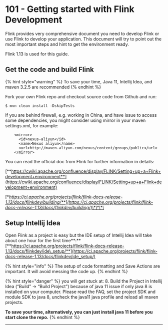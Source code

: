 # 101 - Getting started with Flink Development

Flink provides very comprehensive document you need to develop Flink or use Flink to develop your application. This document will try to point out the most important steps and hint to get the environment ready.

Flink 1.13 is used for this guide. 

## Get the code and build Flink

{% hint style="warning" %}
To save your time, Java 11, Intellij Idea, and maven 3.2.5 are recommended
{% endhint %}

Fork your own Flink repo and checkout source code from Github and run:

```
$ mvn clean install -DskipTests
```

If you are behind firewall, e.g. working in China, and have issue to access some dependencies, you might consider using mirror in your maven settings.xml, for example:

```markup
    <mirror>
      <id>nexus-aliyun</id>
      <name>Nexus aliyun</name>
      <url>http://maven.aliyun.com/nexus/content/groups/public</url>
    </mirror>
```

You can read the official doc from Flink for further information in details:

[**https://cwiki.apache.org/confluence/display/FLINK/Setting+up+a+Flink+development+environment**](https://cwiki.apache.org/confluence/display/FLINK/Setting+up+a+Flink+development+environment)

[**https://ci.apache.org/projects/flink/flink-docs-release-1.13/docs/flinkdev/building/**](https://ci.apache.org/projects/flink/flink-docs-release-1.13/docs/flinkdev/building/)\*\*\*\*

## Setup Intellij Idea

Open Flink as a project is easy but the IDE setup of Intellij Idea will take about one hour for the first time**:** [**https://ci.apache.org/projects/flink/flink-docs-release-1.13/docs/flinkdev/ide\_setup/**](https://ci.apache.org/projects/flink/flink-docs-release-1.13/docs/flinkdev/ide_setup/)

{% hint style="info" %}
The setup of code formatting and Save Actions are important. It will avoid messing the code up. 
{% endhint %}

{% hint style="danger" %}
you will get stuck at: 8. Build the Project in Intellij Idea \(“Build” → “Build Project”\) because of java 11 issue if only java 8 is installed on your computer. Please read the FAQ, set the project SDK and module SDK to java 8, uncheck the java11 java profile and reload all maven projects.

**To save your time, alternatively, you can just install java 11 before you start clone the repo.**
{% endhint %}

  
****

